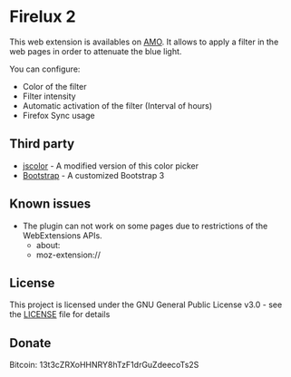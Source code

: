 # Firelux 2

This web extension is availables on [AMO](https://addons.mozilla.org/firefox/addon/firelux/). It allows to apply a filter in the web pages in order to attenuate the blue light. 

You can configure:
* Color of the filter
* Filter intensity
* Automatic activation of the filter (Interval of hours)
* Firefox Sync usage

## Third party

* [jscolor](https://github.com/EastDesire/jscolor) - A modified version of this color picker
* [Bootstrap](https://getbootstrap.com/docs/3.3/customize/) - A customized Bootstrap 3

## Known issues

* The plugin can not work on some pages due to restrictions of the WebExtensions APIs.
    * about:
    * moz-extension://

## License

This project is licensed under the GNU General Public License v3.0 - see the [LICENSE](LICENSE) file for details

## Donate

Bitcoin: 13t3cZRXoHHNRY8hTzF1drGuZdeecoTs2S